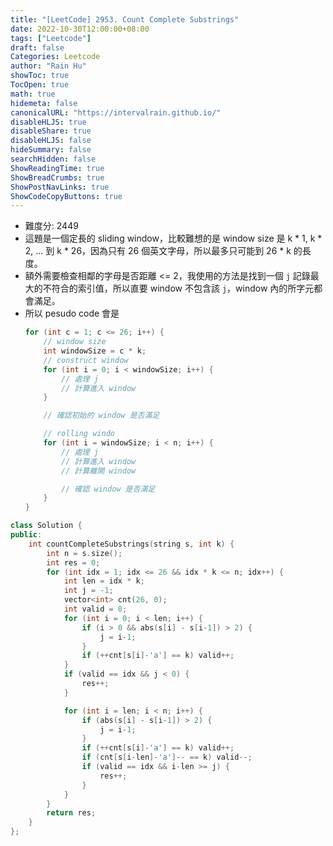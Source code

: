 ```yaml
---
title: "[LeetCode] 2953. Count Complete Substrings"
date: 2022-10-30T12:00:00+08:00
tags: ["Leetcode"]
draft: false
Categories: Leetcode
author: "Rain Hu"
showToc: true
TocOpen: true
math: true
hidemeta: false
canonicalURL: "https://intervalrain.github.io/"
disableHLJS: true
disableShare: true
disableHLJS: false
hideSummary: false
searchHidden: false
ShowReadingTime: true
ShowBreadCrumbs: true
ShowPostNavLinks: true
ShowCodeCopyButtons: true
---
```

+ 難度分: 2449
+ 這題是一個定長的 sliding window，比較難想的是 window size 是 k * 1, k * 2, ... 到 k * 26，因為只有 26 個英文字母，所以最多只可能到 26 * k 的長度。
+ 額外需要檢查相鄰的字母是否距離 <= 2，我使用的方法是找到一個 `j` 記錄最大的不符合的索引值，所以直要 window 不包含該 `j`，window 內的所字元都會滿足。
+ 所以 pesudo code 會是
    ```cpp
    for (int c = 1; c <= 26; i++) {
        // window size
        int windowSize = c * k;
        // construct window
        for (int i = 0; i < windowSize; i++) {
            // 處理 j
            // 計算進入 window
        }

        // 確認初始的 window 是否滿足

        // rolling windo
        for (int i = windowSize; i < n; i++) {
            // 處理 j
            // 計算進入 window
            // 計算離開 window

            // 確認 window 是否滿足
        }
    }
    ```
```cpp
class Solution {
public:
    int countCompleteSubstrings(string s, int k) {
        int n = s.size();
        int res = 0;
        for (int idx = 1; idx <= 26 && idx * k <= n; idx++) {
            int len = idx * k;
            int j = -1;
            vector<int> cnt(26, 0);
            int valid = 0;
            for (int i = 0; i < len; i++) {
                if (i > 0 && abs(s[i] - s[i-1]) > 2) {
                    j = i-1;
                }
                if (++cnt[s[i]-'a'] == k) valid++;
            }
            if (valid == idx && j < 0) {
                res++;
            }

            for (int i = len; i < n; i++) {
                if (abs(s[i] - s[i-1]) > 2) {
                    j = i-1;
                }
                if (++cnt[s[i]-'a'] == k) valid++;
                if (cnt[s[i-len]-'a']-- == k) valid--;
                if (valid == idx && i-len >= j) {
                    res++;
                }
            }
        }
        return res;
    }
};
```